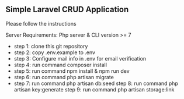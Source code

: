 ## Simple Laravel CRUD Application
Please follow the instructions

Server Requirements: Php server & CLI version >= 7

- step 1: clone this git repository
- step 2: copy .env.example to .env
- step 3: Configure mail info in .env for email verification
- step 4: run command composer install
- step 5: run command npm install & npm run dev
- step 6: run command php artisan migrate
- step 7: run command php artisan db:seed
step 8: run command php artisan key:generate
step 9: run command php artisan storage:link
